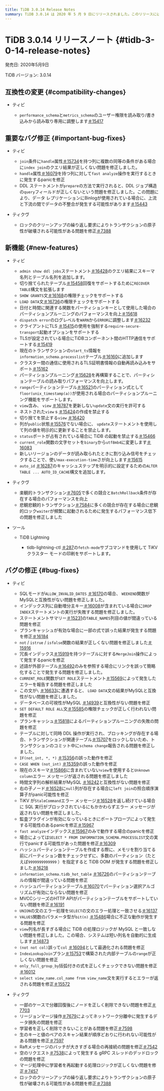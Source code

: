 ```yaml
---
title: TiDB 3.0.14 Release Notes
summary: TiDB 3.0.14 は 2020 年 5 月 9 日にリリースされました。このリリースには、互換性の変更、重要なバグ修正、新機能、バグ修正、および TiDB、TiKV、ツールの改善が含まれています。バグ修正には、クエリ結果の問題、panicの発生、および不正な動作が含まれます。新機能には、強化された構文サポートとパフォーマンスの向上が含まれます。
---
```


# TiDB 3.0.14 リリースノート {#tidb-3-0-14-release-notes}

発売日: 2020年5月9日

TiDB バージョン: 3.0.14

## 互換性の変更 {#compatibility-changes}

-   ティビ

    -   `performance_schema`と`metrics_schema`のユーザー権限を読み取り/書き込みから読み取り専用に調整します[＃15417](https://github.com/pingcap/tidb/pull/15417)

## 重要なバグ修正 {#important-bug-fixes}

-   ティビ

    -   `join`条件に`handle`属性[＃15734](https://github.com/pingcap/tidb/pull/15734)を持つ列に複数の同等の条件がある場合に`index join`のクエリ結果が正しくない問題を修正しました。
    -   `handle`属性[＃16079](https://github.com/pingcap/tidb/pull/16079)を持つ列に対して`fast analyze`操作を実行するときに発生するpanicを修正
    -   DDL ステートメントが`prepare`の方法で実行されると、DDL ジョブ構造の`query`フィールドが正しくないという問題を修正しました。この問題により、データ レプリケーションにBinlogが使用されている場合に、上流と下流の間でデータの不整合が発生する可能性があります[＃15443](https://github.com/pingcap/tidb/pull/15443)

-   ティクヴ

    -   ロックのクリーンアップの繰り返し要求によりトランザクションの原子性が破壊される可能性がある問題を修正[＃7388](https://github.com/tikv/tikv/pull/7388)

## 新機能 {#new-features}

-   ティビ

    -   `admin show ddl jobs`ステートメント[＃16428](https://github.com/pingcap/tidb/pull/16428)のクエリ結果にスキーマ名列とテーブル名列を追加します。
    -   切り捨てられたテーブル[＃15458](https://github.com/pingcap/tidb/pull/15458)回復をサポートするために`RECOVER TABLE`構文を拡張します
    -   `SHOW GRANTS`文[＃16168](https://github.com/pingcap/tidb/pull/16168)の権限チェックをサポートする
    -   `LOAD DATA`文[＃16736](https://github.com/pingcap/tidb/pull/16736)の権限チェックをサポートする
    -   日付と時間に関連する関数をパーティションキーとして使用した場合のパーティションプルーニングのパフォーマンスを向上[＃15618](https://github.com/pingcap/tidb/pull/15618)
    -   `dispatch error`のログレベルを`WARN`から`ERROR`に調整します[＃16232](https://github.com/pingcap/tidb/pull/16232)
    -   クライアントにTLS [＃15415](https://github.com/pingcap/tidb/pull/15415)の使用を強制する`require-secure-transport`起動オプションをサポートする
    -   TLSが設定されている場合にTiDBコンポーネント間のHTTP通信をサポートする[＃15419](https://github.com/pingcap/tidb/pull/15419)
    -   現在のトランザクションの`start_ts`情報を`information_schema.processlist`テーブル[＃16160](https://github.com/pingcap/tidb/pull/16160)に追加します
    -   クラスター間の通信に使用されるTLS証明書情報の自動再読み込みをサポート[＃15162](https://github.com/pingcap/tidb/pull/15162)
    -   パーティションプルーニング[＃15628](https://github.com/pingcap/tidb/pull/15628)を再構築することで、パーティションテーブルの読み取りパフォーマンスを向上します。
    -   `range`パーティションテーブル[＃16521](https://github.com/pingcap/tidb/pull/16521)のパーティション式として`floor(unix_timestamp(a))`が使用される場合のパーティションプルーニング機能をサポートします。
    -   `view`含み、 `view` [＃16787](https://github.com/pingcap/tidb/pull/16787)を更新しない`update`文の実行を許可する
    -   ネストされた`view` s [＃15424](https://github.com/pingcap/tidb/pull/15424)の作成を禁止する
    -   切り捨てを禁止する`view` [＃16420](https://github.com/pingcap/tidb/pull/16420)
    -   列が`public`状態[＃15576](https://github.com/pingcap/tidb/pull/15576)でない場合に、 `update`ステートメントを使用して列の値を明示的に更新することを禁止します。
    -   `status`ポートが占有されている場合に TiDB の起動を禁止する[＃15466](https://github.com/pingcap/tidb/pull/15466)
    -   `current_role`関数の文字セットを`binary`から`utf8mb4`に変更します[＃16083](https://github.com/pingcap/tidb/pull/16083)
    -   新しいリージョンのデータが読み取られたときに割り込み信号をチェックすることで、使い`max-execution-time`さが向上します[＃15615](https://github.com/pingcap/tidb/pull/15615)
    -   `auto_id` [＃16287](https://github.com/pingcap/tidb/pull/16287)のキャッシュステップを明示的に設定するための`ALTER TABLE ... AUTO_ID_CACHE`構文を追加します。

-   ティクヴ

    -   楽観的トランザクション[＃7605](https://github.com/tikv/tikv/pull/7605)で多くの競合と`BatchRollback`条件が存在する場合のパフォーマンスを向上
    -   悲観悲観的トランザクション[＃7584](https://github.com/tikv/tikv/pull/7584)に多くの競合が存在する場合に悲観的ロック`waiter`が頻繁に起動されるために発生するパフォーマンス低下の問題を修正しました

-   ツール

    -   TiDB Lightning

        -   tidb-lightning-ctl [＃287](https://github.com/pingcap/tidb-lightning/pull/287)の`fetch-mode`サブコマンドを使用して TiKV クラスター モードの印刷をサポートします。

## バグの修正 {#bug-fixes}

-   ティビ

    -   SQLモードが`ALLOW_INVALID_DATES` [＃16170](https://github.com/pingcap/tidb/pull/16170)の場合、 `WEEKEND`関数がMySQLと互換性がない問題を修正しました。
    -   インデックス列に自動増分主キー[＃16008](https://github.com/pingcap/tidb/pull/16008)が含まれている場合に`DROP INDEX`ステートメントの実行が失敗する問題を修正しました。
    -   ステートメントサマリー[＃15231](https://github.com/pingcap/tidb/pull/15231)の`TABLE_NAMES`列目の値が間違っている問題を修正
    -   プランキャッシュが有効な場合に一部の式で誤った結果が発生する問題を修正[＃16184](https://github.com/pingcap/tidb/pull/16184)
    -   `not` / `istrue` / `isfalse`関数の結果が正しくない問題を修正しました[＃15916](https://github.com/pingcap/tidb/pull/15916)
    -   冗長インデックス[＃15919](https://github.com/pingcap/tidb/pull/15919)を持つテーブルに対する`MergeJoin`操作によって発生するpanicを修正
    -   述語が外部テーブル[＃16492](https://github.com/pingcap/tidb/pull/16492)のみを参照する場合にリンクを誤って簡略化することで発生する問題を修正しました。
    -   `CURRENT_ROLE`関数が`SET ROLE`ステートメント[＃15569](https://github.com/pingcap/tidb/pull/15569)によって発生したエラーを報告する問題を修正しました
    -   この文が`\` [＃16633](https://github.com/pingcap/tidb/pull/16633)に遭遇すると、 `LOAD DATA`文の結果がMySQLと互換性がない問題を修正しました。
    -   データベースの可視性がMySQL [＃14939](https://github.com/pingcap/tidb/pull/14939)と互換性がない問題を修正
    -   `SET DEFAULT ROLE ALL`文[＃15585](https://github.com/pingcap/tidb/pull/15585)の権限チェックが正しく行われない問題を修正
    -   プランキャッシュ[＃15818](https://github.com/pingcap/tidb/pull/15818)によるパーティションプルーニングの失敗の問題を修正
    -   テーブルに対して同時 DDL 操作が実行され、ブロッキングが存在する場合、トランザクションが関連テーブル[＃15707](https://github.com/pingcap/tidb/pull/15707)をロックしないため、トランザクションのコミット中に`schema change`報告される問題を修正しました。
    -   `IF(not_int, *, *)` [＃15356](https://github.com/pingcap/tidb/pull/15356)の誤った動作を修正
    -   `CASE WHEN (not_int)` [＃15359](https://github.com/pingcap/tidb/pull/15359)の誤った動作を修正
    -   現在のスキーマ[＃15866](https://github.com/pingcap/tidb/pull/15866)に含まれていない`view`を使用すると`Unknown column`エラー メッセージが返される問題を修正しました
    -   時間文字列の解析結果がMySQL [＃16242](https://github.com/pingcap/tidb/pull/16242)と互換性がない問題を修正
    -   右の子ノード[＃16528](https://github.com/pingcap/tidb/pull/16528)に`null`列が存在する場合に`left join`の照合順序演算子がpanic可能性を修正
    -   TiKV が`StaleCommand`エラー メッセージ[＃16528](https://github.com/pingcap/tidb/pull/16528)を返し続けている場合に SQL 実行がブロックされているにもかかわらずエラー メッセージが返されない問題を修正しました。
    -   監査プラグインが有効になっているときにポートプローブによって発生する可能性のあるpanicを修正[＃15967](https://github.com/pingcap/tidb/pull/15967)
    -   `fast analyze`インデックス[＃15967](https://github.com/pingcap/tidb/pull/15967)のみで動作する場合のpanicを修正
    -   場合によっては`SELECT * FROM INFORMATION_SCHEMA.PROCESSLIST`文の実行でpanicする可能性があった問題を修正[＃16309](https://github.com/pingcap/tidb/pull/16309)
    -   ハッシュパーティションテーブルを作成する際に、メモリを割り当てる前にパーティション数をチェックせずに、多数のパーティション（たとえば`9999999999999` ）を指定すると TiDB OOM が発生する問題を修正しました[＃16218](https://github.com/pingcap/tidb/pull/16218)
    -   `information_schema.tidb_hot_table` [＃16726](https://github.com/pingcap/tidb/pull/16726)のパーティションテーブルの情報が間違っている問題を修正
    -   ハッシュパーティションテーブル[＃16070](https://github.com/pingcap/tidb/pull/16070)でパーティション選択アルゴリズムが有効にならない問題を修正
    -   MVCCシリーズのHTTP APIがパーティションテーブルをサポートしていない問題を修正[＃16191](https://github.com/pingcap/tidb/pull/16191)
    -   `UNION`の文のエラー処理を`SELECT`の文のエラー処理と一致させる[＃16137](https://github.com/pingcap/tidb/pull/16137)
    -   `VALUES`関数のパラメータ型が`bit(n)` [＃15486](https://github.com/pingcap/tidb/pull/15486)場合に不正な動作が発生する問題を修正
    -   `view`列名が長すぎる場合に TiDB の処理ロジックが MySQL と一致しない問題を修正しました。この場合、システムは短い列名を自動的に生成します[＃14873](https://github.com/pingcap/tidb/pull/14873)
    -   `(not not col)`誤って`col` [＃16094](https://github.com/pingcap/tidb/pull/16094)として最適化される問題を修正
    -   `IndexLookupJoin`プラン[＃15753](https://github.com/pingcap/tidb/pull/15753)で構築された内部テーブルの`range`が正しくない問題を修正
    -   `only_full_group_by`括弧付きの式を正しくチェックできない問題を修正[＃16012](https://github.com/pingcap/tidb/pull/16012)
    -   `select view_name.col_name from view_name`文を実行するとエラーが返される問題を修正[＃15572](https://github.com/pingcap/tidb/pull/15572)

-   ティクヴ

    -   一部のケースで分離回復後にノードを正しく削除できない問題を修正[＃7703](https://github.com/tikv/tikv/pull/7703)
    -   リージョンマージ操作[＃7679](https://github.com/tikv/tikv/pull/7679)によってネットワーク分離中に発生するデータ損失の問題を修正
    -   学習者を正しく削除できないことがある問題を修正[＃7598](https://github.com/tikv/tikv/pull/7598)
    -   生のキーと値のペアのスキャン結果が順序どおりに行われない可能性がある問題を修正[＃7597](https://github.com/tikv/tikv/pull/7597)
    -   Raftメッセージのバッチが大きすぎる場合の再接続の問題を修正[＃7542](https://github.com/tikv/tikv/pull/7542)
    -   空のリクエスト[＃7538](https://github.com/tikv/tikv/pull/7538)によって発生する gRPC スレッドのデッドロックの問題を修正
    -   マージ処理中に学習者を再起動する処理ロジックが正しくない問題を修正[＃7457](https://github.com/tikv/tikv/pull/7457)
    -   ロックのクリーンアップの繰り返し要求によりトランザクションの原子性が破壊される可能性がある問題を修正[＃7388](https://github.com/tikv/tikv/pull/7388)
